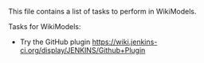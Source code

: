 This file contains a list of tasks to perform in WikiModels.

Tasks for WikiModels:
 - Try the GitHub plugin https://wiki.jenkins-ci.org/display/JENKINS/Github+Plugin


